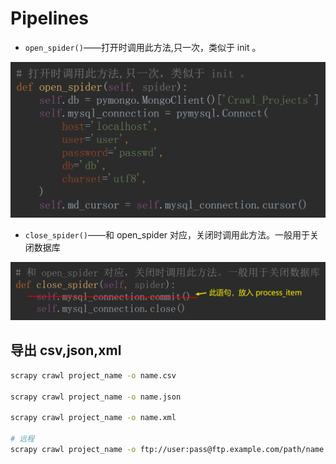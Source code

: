 # Pipelines

- `open_spider()`——打开时调用此方法,只一次，类似于 init 。

![1563680452062](Pipelines.assets/1563680452062.png)

- `close_spider()`——和 open_spider 对应，关闭时调用此方法。一般用于关闭数据库

![1565579102794](Pipelines.assets/1565579102794.png)

## 导出 csv,json,xml

```bash
scrapy crawl project_name -o name.csv

scrapy crawl project_name -o name.json

scrapy crawl project_name -o name.xml

# 远程
scrapy crawl project_name -o ftp://user:pass@ftp.example.com/path/name.csv
```

